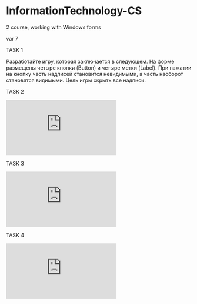 # InformationTechnology-CS
2 course, working with Windows forms

var 7

TASK 1

Разработайте игру, которая заключается в следующем. На форме
размещены четыре кнопки (Button) и четыре метки (Label). При
нажатии на кнопку часть надписей становится невидимыми, а часть
наоборот становятся видимыми. Цель игры скрыть все надписи.

TASK 2

![equation](https://latex.codecogs.com/gif.latex?y%3D%5Cfrac%7B2lnxcos2x%20-%203%5Cfrac%7B%28x&plus;1%29%5E2%7D%7Bx-1%7D%7D%7B2&plus;%5Csqrt%7Bx%7D%7D)

TASK 3

![equation](https://latex.codecogs.com/gif.latex?%5Cbegin%7Bcases%7D%20%26%20%5C0.5%20%7B%20%2C%20%7D%20x%20%3E%203%20%5C%5C%20%26%20%5C2%20%7B%20%2C%20%7D%200%5Cleq%20x%5Cleq%203%20%5C%5C%20%26%20%5C1/x%7B%20%2C%20%7D%20x%3C%200%20%5Cend%7Bcases%7D)
     
TASK 4

![equation](https://latex.codecogs.com/gif.latex?%5Csum_%7B0%7D%5E%7B%5Cinfty%7D%20%5Cfrac%7B2%7D%7B%5Csqrt%7Bn%21&plus;4%7D%7D)
